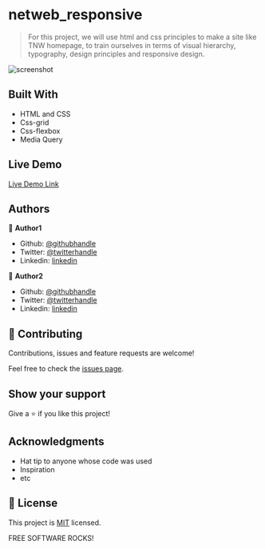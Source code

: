 # netweb_responsive

> For this project, we will use html and css principles to make a site like TNW homepage, to train ourselves in terms of  visual hierarchy, typography, design principles and responsive design. 

![screenshot](./tnw_image.png) 

## Built With

- HTML and CSS
- Css-grid 
- Css-flexbox 
- Media Query

## Live Demo

[Live Demo Link](https://vigilant-varahamihira-15cf40.netlify.com)


## Authors

👤 **Author1**

- Github: [@githubhandle](https://github.com/chinweokwu)
- Twitter: [@twitterhandle](https://twitter.com/Morah89820846)
- Linkedin: [linkedin](https://www.linkedin.com/in/paul-morah-285b63172/)

👤 **Author2**

- Github: [@githubhandle](https://github.com/maosan132)
- Twitter: [@twitterhandle](https://twitter.com/maosan132)
- Linkedin: [linkedin](https://www.linkedin.com/in/mauricio-santos-a7292910)


## 🤝 Contributing

Contributions, issues and feature requests are welcome!

Feel free to check the [issues page](https://github.com/chinweokwu/netweb_responsive/issues).

## Show your support

Give a ⭐️ if you like this project!

## Acknowledgments

- Hat tip to anyone whose code was used
- Inspiration
- etc

## 📝 License

This project is [MIT](lic.url) licensed.

FREE SOFTWARE ROCKS!
